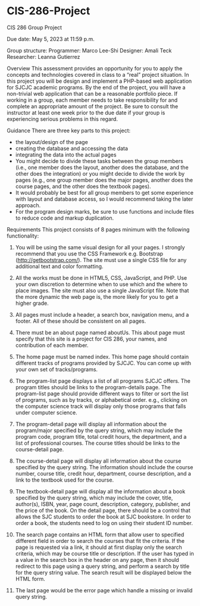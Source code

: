 # CIS-286-Project

CIS 286 Group Project

Due date: May 5, 2023 at 11:59 p.m.

Group structure:
Programmer: Marco Lee-Shi
Designer: Amali Teck
Researcher: Leanna Gutierrez

Overview
This assessment provides an opportunity for you to apply the concepts and technologies
covered in class to a “real” project situation. In this project you will be design and implement a
PHP-based web application for SJCJC academic programs. By the end of the project, you will
have a non-trivial web application that can be a reasonable portfolio piece.
If working in a group, each member needs to take responsibility for and complete an
appropriate amount of the project. Be sure to consult the instructor at least one week prior to
the due date if your group is experiencing serious problems in this regard.

Guidance
There are three key parts to this project:
- the layout/design of the page
- creating the database and accessing the data
- integrating the data into the actual pages
- You might decide to divide these tasks between the group members (i.e., one member does the
layout, another does the database, and the other does the integration) or you might decide to
divide the work by pages (e.g., one group member does the major pages, another does the
course pages, and the other does the textbook pages).
- It would probably be best for all group members to get some experience with layout and
database access, so I would recommend taking the later approach.
- For the program design marks, be sure to use functions and include files to reduce code and
markup duplication.

Requirements
This project consists of 8 pages minimum with the following functionality:
1. You will be using the same visual design for all your pages. I strongly recommend that you
use the CSS Framework e.g. Bootstrap (http://getbootstrap.com/). The site must use a
single CSS file for any additional text and color formatting.

2. All the works must be done in HTML5, CSS, JavaScript, and PHP. Use your own discretion to
determine when to use which and the where to place images. The site must also use a
single JavaScript file. Note that the more dynamic the web page is, the more likely for you
to get a higher grade.

3. All pages must include a header, a search box, navigation menu, and a footer. All of these
should be consistent on all pages.

4. There must be an about page named aboutUs. This about page must specify that this site is
a project for CIS 286, your names, and contribution of each member.

5. The home page must be named index. This home page should contain different tracks of
programs provided by SJCJC. You can come up with your own set of tracks/programs.

6. The program-list page displays a list of all programs SJCJC offers. The program titles should
be links to the program-details page.
The program-list page should provide different ways to filter or sort the list of programs,
such as by tracks, or alphabetical order. e.g., clicking on the computer science track will
display only those programs that falls under computer science.

7. The program-detail page will display all information about the program/major specified by
the query string, which may include the program code, program title, total credit hours, the
department, and a list of professional courses. The course titles should be links to the
course-detail page.

8. The course-detail page will display all information about the course specified by the query
string. The information should include the course number, course title, credit hour,
department, course description, and a link to the textbook used for the course.

9. The textbook-detail page will display all the information about a book specified by the
query string, which may include the cover, title, author(s), ISBN, year, page count,
description, category, publisher, and the price of the book. On the detail page, there should
be a control that allows the SJC students to order the book at SJC bookstore. In order to
order a book, the students need to log on using their student ID number.

10. The search page contains an HTML form that allow user to specified different field in order
to search the courses that fit the criteria. If the page is requested via a link, it should at first
display only the search criteria, which may be course title or description. If the user has
typed in a value in the search box in the header on any page, then it should redirect to this
page using a query string, and perform a search by title for the query string value. The
search result will be displayed below the HTML form.

11. The last page would be the error page which handle a missing or invalid query string.
